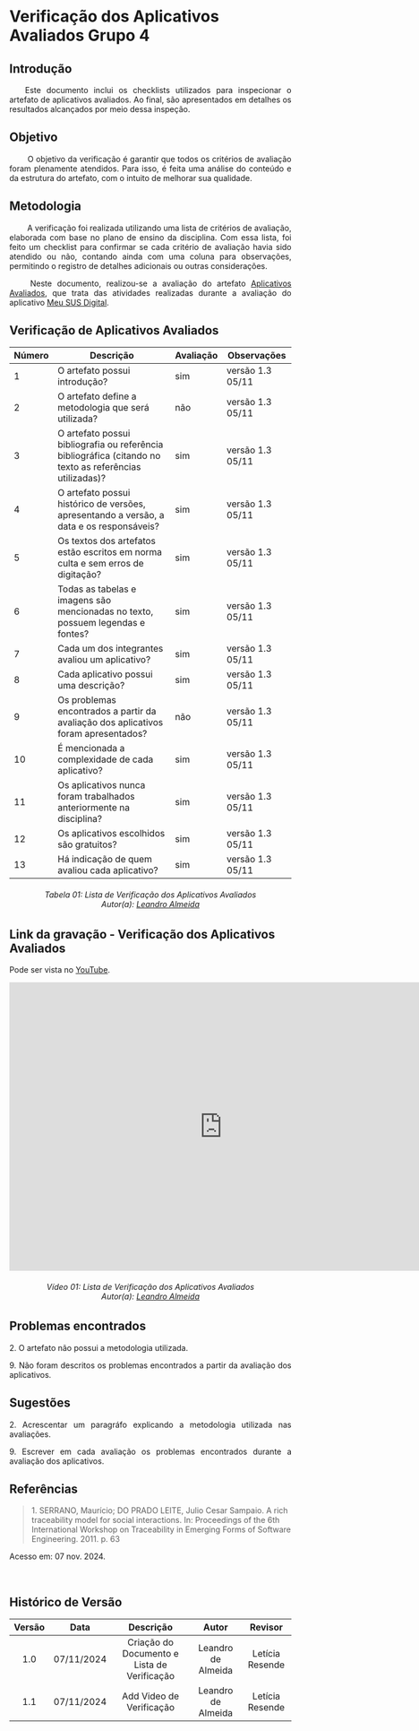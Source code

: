 # Verificação dos Aplicativos Avaliados Grupo 4

## Introdução
<p align="justify">
&emsp;&emsp;Este documento inclui os checklists utilizados para inspecionar o artefato de aplicativos avaliados. Ao final, são apresentados em detalhes os resultados alcançados por meio dessa inspeção.
</p>

## Objetivo

<p align="justify">
&emsp;&emsp; O objetivo da verificação é garantir que todos os critérios de avaliação foram plenamente atendidos. Para isso, é feita uma análise do conteúdo e da estrutura do artefato, com o intuito de melhorar sua qualidade.
</p>

## Metodologia
<p align="justify">
&emsp;&emsp; A verificação foi realizada utilizando uma lista de critérios de avaliação, elaborada com base no plano de ensino da disciplina. Com essa lista, foi feito um checklist para confirmar se cada critério de avaliação havia sido atendido ou não, contando ainda com uma coluna para observações, permitindo o registro de detalhes adicionais ou outras considerações.</p>

<p align="justify">
&emsp;&emsp; Neste documento, realizou-se a avaliação do artefato <a href="https://requisitos-de-software.github.io/2024.2-MeuSUSDigital/planejamento/apps-avaliados/" target = "_blank">Aplicativos Avaliados</a>, que trata das atividades realizadas durante a avaliação do aplicativo <a href="https://play.google.com/store/apps/details?id=br.gov.datasus.cnsdigital&hl=pt_BR" target = "_blank">Meu SUS Digital</a>.
</p>

## Verificação de Aplicativos Avaliados

| Número | Descrição                                                                                                                           | Avaliação | Observações |
|--------|-------------------------------------------------------------------------------------------------------------------------------------|-----------|-------------|
|   1    | O artefato possui introdução?                                                                                                       |    sim       |    versão 1.3 05/11          |
|   2    | O artefato define a metodologia que será utilizada?                                                                                 |    não       |       versão 1.3 05/11      |
|   3    | O artefato possui bibliografia ou referência bibliográfica (citando no texto as referências utilizadas)?                            |    sim       |      versão 1.3 05/11       |
|   4    | O artefato possui histórico de versões, apresentando a versão, a data e os responsáveis?                                            |    sim       |      versão 1.3 05/11       |
|   5    | Os textos dos artefatos estão escritos em norma culta e sem erros de digitação?                                                     |    sim       |     versão 1.3 05/11        |
|   6    | Todas as tabelas e imagens são mencionadas no texto, possuem legendas e fontes?                                                     |    sim       |     versão 1.3 05/11        |
|   7    | Cada um dos integrantes avaliou um aplicativo?                                                                                      |    sim       |   versão 1.3 05/11          |
|   8    | Cada aplicativo possui uma descrição?                                                                                               |    sim       |versão 1.3 05/11             |
|   9    | Os problemas encontrados a partir da avaliação dos aplicativos foram apresentados?                                                        |    não       |  versão 1.3 05/11          |
|  10    | É mencionada a complexidade de cada aplicativo?                                                                                     |    sim       | versão 1.3 05/11            |
|  11    | Os aplicativos nunca foram trabalhados anteriormente na disciplina?                                                                 |    sim       |   versão 1.3 05/11          |
|  12    | Os aplicativos escolhidos são gratuitos?                                                                                            |    sim       |    versão 1.3 05/11         |
|  13    | Há indicação de quem avaliou cada aplicativo?                                                                                       |    sim       |   versão 1.3 05/11         |


<p align="justify">
<h6 align = "center"> Tabela 01: Lista de Verificação dos Aplicativos Avaliados
<br> Autor(a): <a href="https://github.com/leomitx10" target = "_blank">Leandro Almeida</a></h6>
</p>

## Link da gravação - Verificação dos Aplicativos Avaliados 
Pode ser vista no <a href="https://www.youtube.com/watch?v=lQjq0o2LYCE" target="_blank">YouTube</a>.

<center>
<iframe width="760" height="515" src="https://www.youtube.com/embed/lQjq0o2LYCE?si=zKcfFmLM-wmUQtFB" title="YouTube video player" frameborder="0" allow="accelerometer; autoplay; clipboard-write; encrypted-media; gyroscope; picture-in-picture; web-share" referrerpolicy="strict-origin-when-cross-origin" allowfullscreen></iframe>

<p align="justify">
<h6 align = "center"> Vídeo 01: Lista de Verificação dos Aplicativos Avaliados
<br> Autor(a): <a href="https://github.com/leomitx10" target = "_blank">Leandro Almeida</a></h6>
</p>

</center>

## Problemas encontrados
<p align="justify">2. O artefato não possui a metodologia utilizada. </p>
<p align="justify">9. Não foram descritos os problemas encontrados a partir da avaliação dos aplicativos.</p>

## Sugestões
<p align="justify">2. Acrescentar um paragráfo explicando a metodologia utilizada nas avaliações. </p>
<p align="justify">9. Escrever em cada avaliação os problemas encontrados durante a avaliação dos aplicativos.</p>

## Referências

> <p id="1">1. SERRANO, Maurício; DO PRADO LEITE, Julio Cesar Sampaio. A rich traceability model for social interactions. In: Proceedings of the 6th International Workshop on Traceability in Emerging Forms of Software Engineering. 2011. p. 63
   Acesso em: 07 nov. 2024.
</p>

<br>



## Histórico de Versão

<center>

| Versão |    Data    |      Descrição       |  Autor  | Revisor |
| :----: | :--------: | :------------------: | :-----: | :-----: |
|  1.0   | 07/11/2024 | Criação do Documento e Lista de Verificação | Leandro de Almeida | Letícia Resende |
|  1.1   | 07/11/2024 | Add Video de Verificação | Leandro de Almeida | Letícia Resende |


</center>
